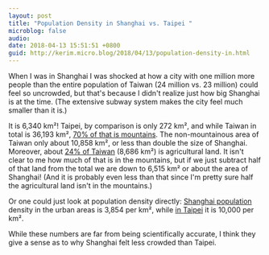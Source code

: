```yaml
---
layout: post
title: "Population Density in Shanghai vs. Taipei "
microblog: false
audio: 
date: 2018-04-13 15:51:51 +0800
guid: http://kerim.micro.blog/2018/04/13/population-density-in.html
---
```

When I was in Shanghai I was shocked at how a city with one million more people than the entire population of Taiwan (24 million vs. 23 million) could feel so uncrowded, but that's because I didn't realize just how big Shanghai is at the time. (The extensive subway system makes the city feel much smaller than it is.)

It is 6,340 km²! Taipei, by comparison is only 272 km², and while Taiwan in total is 36,193 km², [70% of that is mountains](https://www.taiwanese-secrets.com/geography-of-taiwan/). The non-mountainous area of Taiwan only about 10,858 km², or less than double the size of Shanghai. Moreover, about [24% of Taiwan](http://www.nationsencyclopedia.com/Asia-and-Oceania/Taiwan-AGRICULTURE.html) (8,686 km²) is agricultural land. It isn't clear to me how much of that is in the mountains, but if we just subtract half of that land from the total we are down to 6,515 km² or about the area of Shanghai! (And it is probably even less than that since I'm pretty sure half the agricultural land isn't in the mountains.)

Or one could just look at population density directly: [Shanghai population](https://www.shanghaihighlights.com/essential/) density in the urban areas is 3,854 per km², while [in Taipei](http://worldpopulationreview.com/countries/taiwan-population/) it is 10,000 per km². 

While these numbers are far from being scientifically accurate, I think they give a sense as to why Shanghai felt less crowded than Taipei.
